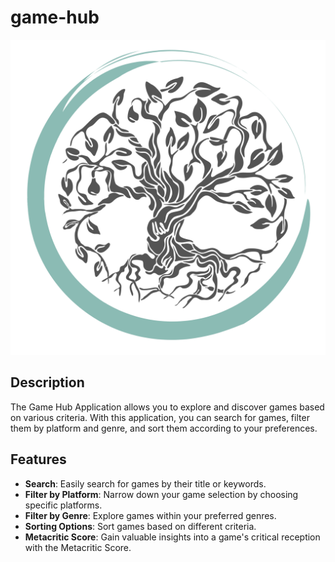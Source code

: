 # game-hub

[![Game Hub Logo](https://github.com/LinhVDinh/game-hub/blob/master/src/assets/SIClogo.png)](https://game-seknddyyy-linhvdinh.vercel.app)

## Description

The Game Hub Application allows you to explore and discover games based on various criteria. With this application, you can search for games, filter them by platform and genre, and sort them according to your preferences.

## Features

- **Search**: Easily search for games by their title or keywords.
- **Filter by Platform**: Narrow down your game selection by choosing specific platforms.
- **Filter by Genre**: Explore games within your preferred genres.
- **Sorting Options**: Sort games based on different criteria.
- **Metacritic Score**: Gain valuable insights into a game's critical reception with the Metacritic Score.
